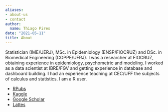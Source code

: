 ```yaml
---
aliases:
- about-us
- contact
author:
  name: Thiago Pires
date: "2021-05-11"
title: About
---
```


Statistician (IME/UERJ), MSc. in Epidemiology (ENSP/FIOCRUZ) and DSc. in Biomedical Engineering (COPPE/UFRJ). I was a researcher at FIOCRUZ, obtaining experience in epidemiology, psychometric and modeling. I worked as a data scientist at IBRE/FGV and getting experience in database and dashboard building. I had an experience teaching at CEC/UFF the subjects of calculus and statistics. I am a R user.

- [RPubs](http://rpubs.com/thop)
- [Kaggle](https://www.kaggle.com/th1460)
- [Google Scholar](https://scholar.google.com.br/citations?user=PnKTIt8AAAAJ)
- [Lattes](http://lattes.cnpq.br/0444647752878343)
